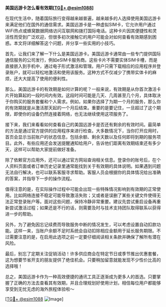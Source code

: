 **美国远游卡怎么看有效期[[TG💪+ @esim1088](https://t.me/s/esim1088)]**

在现代生活中，随着国际旅行变得越来越普遍，越来越多的人选择使用美国远游卡来满足他们在国外的通信需求。美国远游卡是一种虚拟SIM卡，它允许用户通过WiFi热点或蜂窝数据网络访问互联网和拨打国际电话。这种卡片因其便捷性和灵活性而受到广泛欢迎，但很多初次接触它的用户可能会对如何查看有效期感到困惑。本文将详细解答这个问题，并分享一些实用的小技巧。

首先，让我们来了解一下什么是美国远游卡。美国远游卡通常由一些专门提供国际通信服务的公司发行，例如eSIM卡服务商。这些卡片不需要实体SIM卡槽，而是直接嵌入到手机中，通过电子形式激活和管理。用户只需下载相应的应用程序并登录账户，就可以轻松地激活和使用该服务。这种方式不仅减少了携带实体卡的麻烦，还大大提高了使用的便利性。

那么，美国远游卡的有效期是如何计算的呢？一般来说，有效期是从你首次激活卡片开始算起的一段时间内有效。这段时间可能是几天、几周甚至几个月，具体取决于你购买的服务套餐和个人需求。例如，如果你选择了为期一个月的服务，那么你的有效期就是从激活那天起的一个月后结束。重要的是要记住，一旦超过了这个期限，即使你的设备仍然连接着网络，也无法继续使用这项服务了。

接下来，我们来看看如何查看自己的美国远游卡是否还有剩余的有效时间。最简单的方法是通过官方提供的应用程序来进行检查。大多数情况下，当你打开应用时，首页会显示当前账户的状态信息，包括余额、剩余天数以及任何即将到期的服务项目。此外，有些应用还会发送提醒通知给用户，告诉他们距离有效期结束还有多少天，这样可以帮助大家提前做好准备。

除了依赖官方应用外，还可以通过官方网站查询相关信息。登录你的账号后，在个人资料页面或者订单历史记录里通常能找到关于有效期的具体说明。如果遇到问题无法自行解决，也可以联系客服寻求帮助。客服人员会根据你的具体情况给出准确的答案，并指导下一步的操作流程。

值得注意的是，在实际操作过程中可能会出现一些特殊情况影响到有效期的正常使用。比如网络连接不稳定可能导致激活失败；又或者是误删了某些关键文件使得无法正常登录账户等。面对这些问题，保持冷静非常重要。建议先尝试重启设备再重新尝试激活过程；如果还是不行的话，则需要及时与技术支持团队取得联系以获得进一步的帮助。

另外，为了避免因忘记续费而导致服务中断的情况发生，可以考虑设置自动扣款功能。这样一来，当账户余额不足时系统会自动扣除相应金额用于延长服务期限。不过需要注意的是，在启用此选项之前一定要仔细阅读相关条款并确保了解所有潜在风险。

最后，别忘了定期关注促销活动！许多供应商会在特定节日或季节推出优惠套餐，这为想要节省开支的朋友提供了绝佳机会。只要稍加留意就能发现不少性价比高的选择哦！

总之，美国远游卡作为一种高效便捷的通讯工具正逐渐成为更多人的首选。只要掌握了正确的方法去查看其有效期，并且合理规划好使用计划，相信每位用户都能够享受到无忧无虑的海外旅程体验啦～

[[TG💪+ @esim1088](https://t.me/s/esim1088) ![Image](https://i.postimg.cc/4NQfJmqS/Snipaste-2025-05-13-00-14-12.png)]